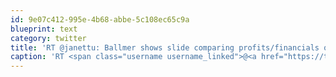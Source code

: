 ```yaml
---
id: 9e07c412-995e-4b68-abbe-5c108ec65c9a
blueprint: text
category: twitter
title: 'RT @janettu: Ballmer shows slide comparing profits/financials of Microsoft to Apple, Google, etc #FAM2013 pic.twitter.com/yBZZiOo6uu'
caption: 'RT <span class="username username_linked">@<a href="https://twitter.com/janettu" title="Janet Tu">janettu</a></span>: Ballmer shows slide comparing profits/financials of Microsoft to Apple, Google, etc <span class="hashtag hashtag_local">#<a href="http://tweettemp.darylchymko.ca/?tag=fam2013">FAM2013</a> <a href="https://twitter.com/janettu/status/380824535714377728/photo/1" title="https://twitter.com/janettu/status/380824535714377728/photo/1" class="link link_untco link_untco_image">pic.twitter.com/yBZZiOo6uu</a><span class="embed_image embed_image_yes"><a href="https://twitter.com/janettu/status/380824535714377728/photo/1"><img alt=''buj15cwcmaa9tfk-6559116'' src=''/images/2022/11/10c72-buj15cwcmaa9tfk-6559116.jpg'' /></a></span>'
---
```

